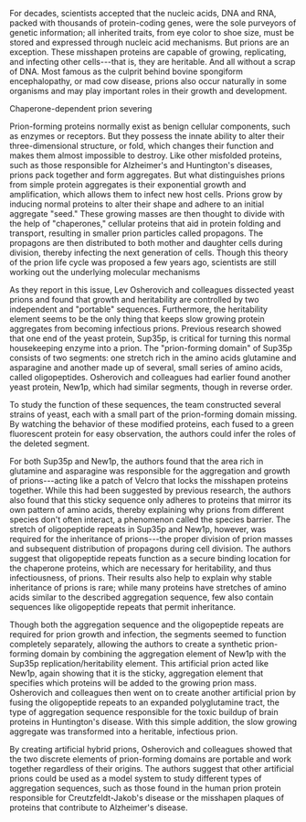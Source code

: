 For decades, scientists accepted that the nucleic acids, DNA and RNA,
packed with thousands of protein-coding genes, were the sole purveyors
of genetic information; all inherited traits, from eye color to shoe
size, must be stored and expressed through nucleic acid mechanisms. But
prions are an exception. These misshapen proteins are capable of
growing, replicating, and infecting other cells---that is, they are
heritable. And all without a scrap of DNA. Most famous as the culprit
behind bovine spongiform encephalopathy, or mad cow disease, prions also
occur naturally in some organisms and may play important roles in their
growth and development.

Chaperone-dependent prion severing

Prion-forming proteins normally exist as benign cellular components,
such as enzymes or receptors. But they possess the innate ability to
alter their three-dimensional structure, or fold, which changes their
function and makes them almost impossible to destroy. Like other
misfolded proteins, such as those responsible for Alzheimer\'s and
Huntington\'s diseases, prions pack together and form aggregates. But
what distinguishes prions from simple protein aggregates is their
exponential growth and amplification, which allows them to infect new
host cells. Prions grow by inducing normal proteins to alter their shape
and adhere to an initial aggregate "seed." These growing masses are then
thought to divide with the help of "chaperones," cellular proteins that
aid in protein folding and transport, resulting in smaller prion
particles called propagons. The propagons are then distributed to both
mother and daughter cells during division, thereby infecting the next
generation of cells. Though this theory of the prion life cycle was
proposed a few years ago, scientists are still working out the
underlying molecular mechanisms

As they report in this issue, Lev Osherovich and colleagues dissected
yeast prions and found that growth and heritability are controlled by
two independent and "portable" sequences. Furthermore, the heritability
element seems to be the only thing that keeps slow growing protein
aggregates from becoming infectious prions. Previous research showed
that one end of the yeast protein, Sup35p, is critical for turning this
normal housekeeping enzyme into a prion. The "prion-forming domain" of
Sup35p consists of two segments: one stretch rich in the amino acids
glutamine and asparagine and another made up of several, small series of
amino acids, called oligopeptides. Osherovich and colleagues had earlier
found another yeast protein, New1p, which had similar segments, though
in reverse order.

To study the function of these sequences, the team constructed several
strains of yeast, each with a small part of the prion-forming domain
missing. By watching the behavior of these modified proteins, each fused
to a green fluorescent protein for easy observation, the authors could
infer the roles of the deleted segment.

For both Sup35p and New1p, the authors found that the area rich in
glutamine and asparagine was responsible for the aggregation and growth
of prions---acting like a patch of Velcro that locks the misshapen
proteins together. While this had been suggested by previous research,
the authors also found that this sticky sequence only adheres to
proteins that mirror its own pattern of amino acids, thereby explaining
why prions from different species don\'t often interact, a phenomenon
called the species barrier. The stretch of oligopeptide repeats in
Sup35p and New1p, however, was required for the inheritance of
prions---the proper division of prion masses and subsequent distribution
of propagons during cell division. The authors suggest that oligopeptide
repeats function as a secure binding location for the chaperone
proteins, which are necessary for heritability, and thus infectiousness,
of prions. Their results also help to explain why stable inheritance of
prions is rare; while many proteins have stretches of amino acids
similar to the described aggregation sequence, few also contain
sequences like oligopeptide repeats that permit inheritance.

Though both the aggregation sequence and the oligopeptide repeats are
required for prion growth and infection, the segments seemed to function
completely separately, allowing the authors to create a synthetic
prion-forming domain by combining the aggregation element of New1p with
the Sup35p replication/heritability element. This artificial prion acted
like New1p, again showing that it is the sticky, aggregation element
that specifies which proteins will be added to the growing prion mass.
Osherovich and colleagues then went on to create another artificial
prion by fusing the oligopeptide repeats to an expanded polyglutamine
tract, the type of aggregation sequence responsible for the toxic
buildup of brain proteins in Huntington\'s disease. With this simple
addition, the slow growing aggregate was transformed into a heritable,
infectious prion.

By creating artificial hybrid prions, Osherovich and colleagues showed
that the two discrete elements of prion-forming domains are portable and
work together regardless of their origins. The authors suggest that
other artificial prions could be used as a model system to study
different types of aggregation sequences, such as those found in the
human prion protein responsible for Creutzfeldt-Jakob\'s disease or the
misshapen plaques of proteins that contribute to Alzheimer\'s disease.
